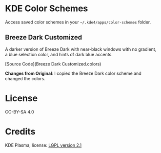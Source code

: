 # KDE Color Schemes
Access saved color schemes in your `~/.kde4/apps/color-schemes` folder.

## Breeze Dark Customized

A darker version of Breeze Dark with near-black windows with no gradient, a blue selection color, and hints of dark blue accents.

[Source Code](Breeze Dark Customized.colors)

**Changes from Original**: I copied the Breeze Dark color scheme and changed the colors.

# License
CC-BY-SA 4.0

# Credits
KDE Plasma, license: [LGPL version 2.1](../../../licenses/kde-lgpl2-license.txt)

